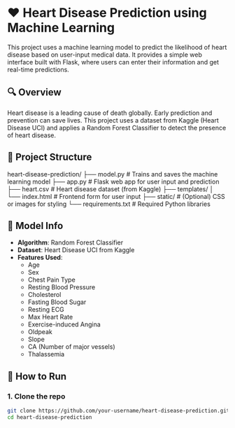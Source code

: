 # ❤️ Heart Disease Prediction using Machine Learning

This project uses a machine learning model to predict the likelihood of heart disease based on user-input medical data. It provides a simple web interface built with Flask, where users can enter their information and get real-time predictions.

## 🔍 Overview

Heart disease is a leading cause of death globally. Early prediction and prevention can save lives. This project uses a dataset from Kaggle (Heart Disease UCI) and applies a Random Forest Classifier to detect the presence of heart disease.

## 📁 Project Structure

heart-disease-prediction/
├── model.py # Trains and saves the machine learning model
├── app.py # Flask web app for user input and prediction
├── heart.csv # Heart disease dataset (from Kaggle)
├── templates/
│ └── index.html # Frontend form for user input
├── static/ # (Optional) CSS or images for styling
└── requirements.txt # Required Python libraries


## 🧠 Model Info

- **Algorithm**: Random Forest Classifier
- **Dataset**: Heart Disease UCI from Kaggle
- **Features Used**:
  - Age
  - Sex
  - Chest Pain Type
  - Resting Blood Pressure
  - Cholesterol
  - Fasting Blood Sugar
  - Resting ECG
  - Max Heart Rate
  - Exercise-induced Angina
  - Oldpeak
  - Slope
  - CA (Number of major vessels)
  - Thalassemia

## 🚀 How to Run

### 1. Clone the repo

```bash
git clone https://github.com/your-username/heart-disease-prediction.git
cd heart-disease-prediction
